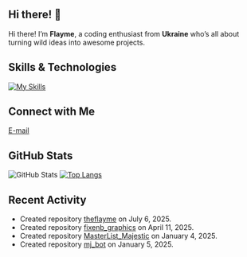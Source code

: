 ## Hi there! 👋

Hi there! I’m **Flayme**, a coding enthusiast from **Ukraine** who’s all about turning wild ideas into awesome projects.

## Skills & Technologies

[![My Skills](https://skillicons.dev/icons?i=c,cpp,ts,js,react,electron,arduino,html,css,tailwind,bots,py,fastapi,mysql,mongodb,sqlite,postgres,vscode,figma,ae,pr,ps,ubuntu&perline=8)](https://skillicons.dev)

## Connect with Me

<a href="workd6studio@gmail.com" target="_blank" rel="noopener noreferrer"><Icon /> E-mail</a>

## GitHub Stats
![GitHub Stats](https://github-readme-stats.vercel.app/api?username=theflayme&show_icons=true&theme=radical)
[![Top Langs](https://github-readme-stats.vercel.app/api/top-langs/?username=theflayme&layout=compact&theme=dark)](https://github.com/anuraghazra/github-readme-stats)

## Recent Activity

- Created repository [theflayme](https://github.com/theflayme/theflayme) on July 6, 2025.
- Created repository [fixenb_graphics](https://github.com/theflayme/fixenb_graphics) on April 11, 2025.
- Created repository [MasterList_Majestic](https://github.com/theflayme/MasterList_Majestic) on January 4, 2025.
- Created repository [mj_bot](https://github.com/theflayme/mj_bot) on January 5, 2025.

